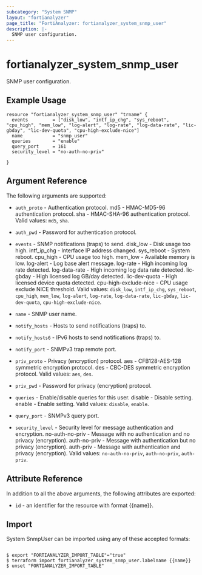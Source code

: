 ```yaml
---
subcategory: "System SNMP"
layout: "fortianalyzer"
page_title: "FortiAnalyzer: fortianalyzer_system_snmp_user"
description: |-
  SNMP user configuration.
---
```


# fortianalyzer_system_snmp_user
SNMP user configuration.

## Example Usage

```hcl
resource "fortianalyzer_system_snmp_user" "trname" {
  events         = ["disk_low", "intf_ip_chg", "sys_reboot", "cpu_high", "mem_low", "log-alert", "log-rate", "log-data-rate", "lic-gbday", "lic-dev-quota", "cpu-high-exclude-nice"]
  name           = "snmp_user"
  queries        = "enable"
  query_port     = 161
  security_level = "no-auth-no-priv"

}
```

## Argument Reference


The following arguments are supported:


* `auth_proto` - Authentication protocol. md5 - HMAC-MD5-96 authentication protocol. sha - HMAC-SHA-96 authentication protocol. Valid values: `md5`, `sha`.

* `auth_pwd` - Password for authentication protocol.
* `events` - SNMP notifications (traps) to send. disk_low - Disk usage too high. intf_ip_chg - Interface IP address changed. sys_reboot - System reboot. cpu_high - CPU usage too high. mem_low - Available memory is low. log-alert - Log base alert message. log-rate - High incoming log rate detected. log-data-rate - High incoming log data rate detected. lic-gbday - High licensed log GB/day detected. lic-dev-quota - High licensed device quota detected. cpu-high-exclude-nice - CPU usage exclude NICE threshold. Valid values: `disk_low`, `intf_ip_chg`, `sys_reboot`, `cpu_high`, `mem_low`, `log-alert`, `log-rate`, `log-data-rate`, `lic-gbday`, `lic-dev-quota`, `cpu-high-exclude-nice`.

* `name` - SNMP user name.
* `notify_hosts` - Hosts to send notifications (traps) to.
* `notify_hosts6` - IPv6 hosts to send notifications (traps) to.
* `notify_port` - SNMPv3 trap remote port.
* `priv_proto` - Privacy (encryption) protocol. aes - CFB128-AES-128 symmetric encryption protocol. des - CBC-DES symmetric encryption protocol. Valid values: `aes`, `des`.

* `priv_pwd` - Password for privacy (encryption) protocol.
* `queries` - Enable/disable queries for this user. disable - Disable setting. enable - Enable setting. Valid values: `disable`, `enable`.

* `query_port` - SNMPv3 query port.
* `security_level` - Security level for message authentication and encryption. no-auth-no-priv - Message with no authentication and no privacy (encryption). auth-no-priv - Message with authentication but no privacy (encryption). auth-priv - Message with authentication and privacy (encryption). Valid values: `no-auth-no-priv`, `auth-no-priv`, `auth-priv`.



## Attribute Reference

In addition to all the above arguments, the following attributes are exported:
* `id` - an identifier for the resource with format {{name}}.

## Import

System SnmpUser can be imported using any of these accepted formats:
```

$ export "FORTIANALYZER_IMPORT_TABLE"="true"
$ terraform import fortianalyzer_system_snmp_user.labelname {{name}}
$ unset "FORTIANALYZER_IMPORT_TABLE"
```

